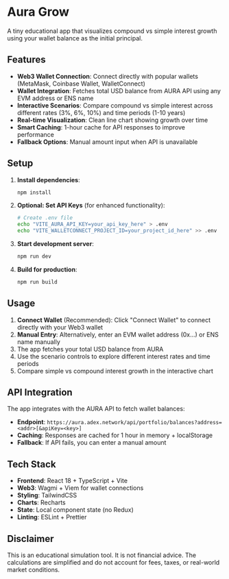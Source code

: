 # Aura Grow

A tiny educational app that visualizes compound vs simple interest growth using your wallet balance as the initial principal.

## Features

- **Web3 Wallet Connection**: Connect directly with popular wallets (MetaMask, Coinbase Wallet, WalletConnect)
- **Wallet Integration**: Fetches total USD balance from AURA API using any EVM address or ENS name
- **Interactive Scenarios**: Compare compound vs simple interest across different rates (3%, 6%, 10%) and time periods (1-10 years)
- **Real-time Visualization**: Clean line chart showing growth over time
- **Smart Caching**: 1-hour cache for API responses to improve performance
- **Fallback Options**: Manual amount input when API is unavailable

## Setup

1. **Install dependencies**:

   ```bash
   npm install
   ```

2. **Optional: Set API Keys** (for enhanced functionality):

   ```bash
   # Create .env file
   echo "VITE_AURA_API_KEY=your_api_key_here" > .env
   echo "VITE_WALLETCONNECT_PROJECT_ID=your_project_id_here" >> .env
   ```

3. **Start development server**:

   ```bash
   npm run dev
   ```

4. **Build for production**:
   ```bash
   npm run build
   ```

## Usage

1. **Connect Wallet** (Recommended): Click "Connect Wallet" to connect directly with your Web3 wallet
2. **Manual Entry**: Alternatively, enter an EVM wallet address (0x...) or ENS name manually
3. The app fetches your total USD balance from AURA
4. Use the scenario controls to explore different interest rates and time periods
5. Compare simple vs compound interest growth in the interactive chart

## API Integration

The app integrates with the AURA API to fetch wallet balances:

- **Endpoint**: `https://aura.adex.network/api/portfolio/balances?address=<addr>[&apiKey=<key>]`
- **Caching**: Responses are cached for 1 hour in memory + localStorage
- **Fallback**: If API fails, you can enter a manual amount

## Tech Stack

- **Frontend**: React 18 + TypeScript + Vite
- **Web3**: Wagmi + Viem for wallet connections
- **Styling**: TailwindCSS
- **Charts**: Recharts
- **State**: Local component state (no Redux)
- **Linting**: ESLint + Prettier

## Disclaimer

This is an educational simulation tool. It is not financial advice. The calculations are simplified and do not account for fees, taxes, or real-world market conditions.
